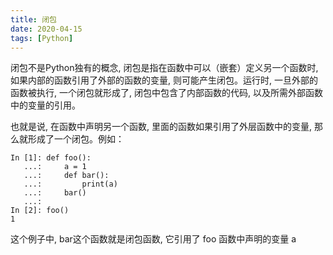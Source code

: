 ```yaml
---
title: 闭包
date: 2020-04-15
tags: [Python]
---
```



闭包不是Python独有的概念, 闭包是指在函数中可以（嵌套）定义另一个函数时, 如果内部的函数引用了外部的函数的变量, 则可能产生闭包。运行时, 一旦外部的 函数被执行, 一个闭包就形成了, 闭包中包含了内部函数的代码, 以及所需外部函数中的变量的引用。

也就是说, 在函数中声明另一个函数, 里面的函数如果引用了外层函数中的变量, 那么就形成了一个闭包。例如：

```
In [1]: def foo(): 
   ...:     a = 1 
   ...:     def bar(): 
   ...:         print(a) 
   ...:     bar() 
   ...:             
In [2]: foo()                              
1

```

这个例子中, bar这个函数就是闭包函数, 它引用了 foo 函数中声明的变量 a